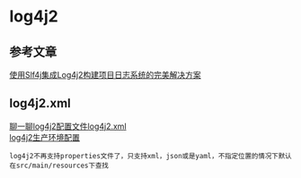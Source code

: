 # log4j2
## 参考文章
[使用Slf4j集成Log4j2构建项目日志系统的完美解决方案](http://www.cnblogs.com/hafiz/p/6160298.html)<br/>

## log4j2.xml
[聊一聊log4j2配置文件log4j2.xml](http://www.cnblogs.com/hafiz/p/6170702.html)<br/>
[log4j2生产环境配置](http://blog.csdn.net/luckey_zh/article/details/52635505)<br/>

`log4j2不再支持properties文件了，只支持xml，json或是yaml，不指定位置的情况下默认在src/main/resources下查找`
